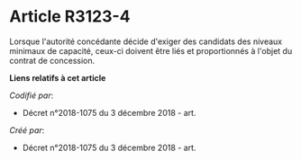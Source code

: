 # Article R3123-4

Lorsque l'autorité concédante décide d'exiger des candidats des niveaux minimaux de capacité, ceux-ci doivent être liés et
proportionnés à l'objet du contrat de concession.

**Liens relatifs à cet article**

_Codifié par_:

  - Décret n°2018-1075 du 3 décembre 2018 - art.

_Créé par_:

  - Décret n°2018-1075 du 3 décembre 2018 - art.
